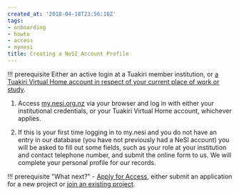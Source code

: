 ```yaml
---
created_at: '2018-04-18T23:56:10Z'
tags:
- onboarding
- howto
- access
- mynesi
title: Creating a NeSI Account Profile
---
```



!!! prerequisite
     Either an active login at a Tuakiri member institution, or 
     [a Tuakiri Virtual Home account in respect of your current place of work or study](../../General/NeSI_Policies/Account_Requests_for_non_Tuakiri_Members.md).

1. Access [my.nesi.org.nz](https://my.nesi.org.nz) via your browser and
    log in with either your institutional credentials, or your Tuakiri
    Virtual Home account, whichever applies.

2. If this is your first time logging in to my.nesi and you do not have
    an entry in our database (you have not previously had a NeSI
    account) you will be asked to fill out some fields, such as your
    role at your institution and contact telephone number, and submit
    the online form to us. We will complete your personal profile for
    our records.

!!! prerequisite "What next?"
     - [Apply for Access](../../Getting_Started/Accounts-Projects_and_Allocations/Applying_for_a_new_NeSI_project.md),
         either submit an application for a new project or
         [join an existing project](../../Getting_Started/Accounts-Projects_and_Allocations/Applying_to_join_an_existing_NeSI_project.md).
